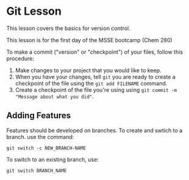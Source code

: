 # Git Lesson

This lesson covers the basics for version control.

This lesson is for the first day of the MSSE bootcamp (Chem 280)

To make a commit ("version" or "checkpoint") of your files, follow this procedure: 

1. Make changes to your project that you would like to keep.
2. When you have your changes, tell `git` you are ready to create a checkpoint of the file using the `git add FILENAME` command.
3. Create a checkpoint of the file you're using using `git commit -m "Message about what you did"`. 

## Adding Features
Features should be developed on branches. 
To create and swtich to a branch. use the command:

`git switch -c NEW_BRANCH-NAME`

To switch to an existing branch, use: 

`git switch BRANCH_NAME`
